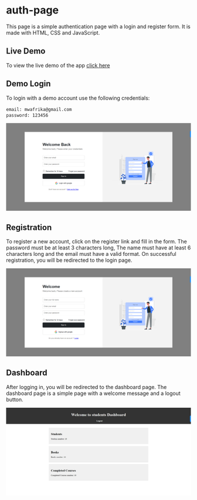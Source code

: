 # auth-page

This page is a simple authentication page with a login and register form. It is made with HTML, CSS and JavaScript.

## Live Demo
To view the live demo of the app [click here](https://auth-page-challenge.vercel.app/)

## Demo Login
To login with a demo account use the following credentials:
```
email: mwafrika@gmail.com
password: 123456
```
![](./assets/images/loginScreen.png)
## Registration
To register a new account, click on the register link and fill in the form. The password must be at least 3 characters long, The name must have at least 6 characters long and the email must have a valid format. On successful registration, you will be redirected to the login page.

![](./assets/images/registerScreen.png)

## Dashboard
After logging in, you will be redirected to the dashboard page. The dashboard page is a simple page with a welcome message and a logout button. 

![](./assets/images/dashboardScreen.png)